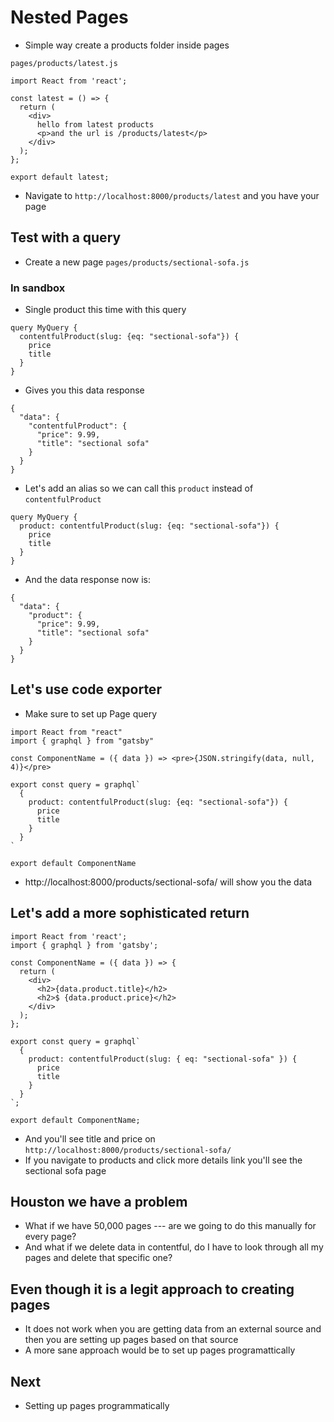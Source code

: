 # Nested Pages
* Simple way create a products folder inside pages

`pages/products/latest.js`

```
import React from 'react';

const latest = () => {
  return (
    <div>
      hello from latest products
      <p>and the url is /products/latest</p>
    </div>
  );
};

export default latest;
```

* Navigate to `http://localhost:8000/products/latest` and you have your page

## Test with a query
* Create a new page `pages/products/sectional-sofa.js`

### In sandbox
* Single product this time with this query

```
query MyQuery {
  contentfulProduct(slug: {eq: "sectional-sofa"}) {
    price
    title
  }
}
```

* Gives you this data response

```
{
  "data": {
    "contentfulProduct": {
      "price": 9.99,
      "title": "sectional sofa"
    }
  }
}
```

* Let's add an alias so we can call this `product` instead of `contentfulProduct`

```
query MyQuery {
  product: contentfulProduct(slug: {eq: "sectional-sofa"}) {
    price
    title
  }
}
```

* And the data response now is:

```
{
  "data": {
    "product": {
      "price": 9.99,
      "title": "sectional sofa"
    }
  }
}
```

## Let's use code exporter
* Make sure to set up Page query

```
import React from "react"
import { graphql } from "gatsby"

const ComponentName = ({ data }) => <pre>{JSON.stringify(data, null, 4)}</pre>

export const query = graphql`
  {
    product: contentfulProduct(slug: {eq: "sectional-sofa"}) {
      price
      title
    }
  }
`

export default ComponentName
```

* http://localhost:8000/products/sectional-sofa/ will show you the data

## Let's add a more sophisticated return
```
import React from 'react';
import { graphql } from 'gatsby';

const ComponentName = ({ data }) => {
  return (
    <div>
      <h2>{data.product.title}</h2>
      <h2>$ {data.product.price}</h2>
    </div>
  );
};

export const query = graphql`
  {
    product: contentfulProduct(slug: { eq: "sectional-sofa" }) {
      price
      title
    }
  }
`;

export default ComponentName;

```

* And you'll see title and price on `http://localhost:8000/products/sectional-sofa/`
* If you navigate to products and click more details link you'll see the sectional sofa page

## Houston we have a problem
* What if we have 50,000 pages --- are we going to do this manually for every page?
* And what if we delete data in contentful, do I have to look through all my pages and delete that specific one?

## Even though it is a legit approach to creating pages
* It does not work when you are getting data from an external source and then you are setting up pages based on that source
* A more sane approach would be to set up pages programattically

## Next
* Setting up pages programmatically

